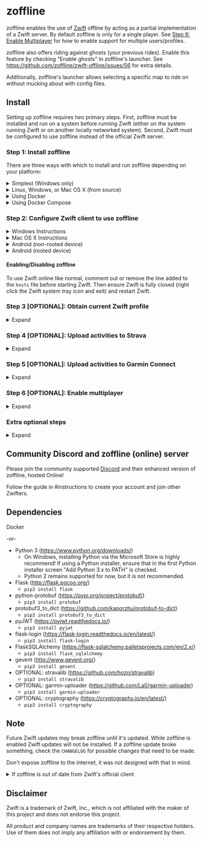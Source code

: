 # zoffline

zoffline enables the use of [Zwift](http://zwift.com) offline by acting as a partial implementation of a Zwift server. By default zoffline is only for a single player. See [Step 6: Enable Multiplayer](#step-6-optional-enable-multiplayer) for how to enable support for multiple users/profiles.

zoffline also offers riding against ghosts (your previous rides). Enable this feature by checking "Enable ghosts" in zoffline's launcher. See https://github.com/zoffline/zwift-offline/issues/56 for extra details.

Additionally, zoffline's launcher allows selecting a specific map to ride on without mucking about with config files.

## Install

Setting up zoffline requires two primary steps. First, zoffline must be installed and run on a system before running Zwift (either on the system running Zwift or on another locally networked system).  Second, Zwift must be configured to use zoffline instead of the official Zwift server.

### Step 1: Install zoffline
There are three ways with which to install and run zoffline depending on your platform:

<details><summary>Simplest (Windows only)</summary>
To install zoffline on Windows:

* Download the latest zoffline release from https://github.com/zoffline/zwift-offline/releases
* Run the downloaded zoffline.exe
  * Once run, zoffline will create a ``storage`` directory in the same folder it's in to store your Zwift progress.
* Start Zwift with zoffline.exe running (__after completing step 2__ or running __configure_client__ script from https://github.com/zoffline/zwift-offline/releases/tag/zoffline_helper)
  * It takes zoffline a few seconds to start. Wait until text appears in the command prompt before opening Zwift.
* When done with Zwift, press Ctrl+C in the command line to close zoffline.
</details>

<details><summary>Linux, Windows, or Mac OS X (from source)</summary>
To install zoffline on Linux, Windows, or Mac OS X:

* Install Python 3 (https://www.python.org/downloads/) if not already installed
  * On Windows, installing Python via the Microsoft Store is highly recommend! If using a Python installer, ensure that in the first Python installer screen "Add Python 3.x to PATH" is checked.
  * Python 2 remains supported for now, but it is not recommended.
* Install dependencies: flask, flask_sqlalchemy, flask-login, pyjwt, gevent, python-protobuf, protobuf3_to_dict, stravalib (optional)
  * e.g., on Linux/Mac: ``pip3 install flask flask_sqlalchemy flask-login pyjwt gevent protobuf protobuf3_to_dict stravalib``
  * e.g., on Windows in command prompt: ``pip install flask flask_sqlalchemy flask-login pyjwt gevent protobuf protobuf3_to_dict stravalib``
    * You may need to use ``C:\Users\<username>\AppData\Local\Programs\Python\Python39\Scripts\pip.exe`` instead of just ``pip``
* Clone or download this repo
* If you are not running zoffline on the same PC that Zwift is running: create a ``server-ip.txt`` file in the ``storage`` directory containing the IP address of the PC running zoffline.
* Run standalone.py before starting Zwift
  * e.g., on Linux/Mac: ``sudo ./standalone.py``
    * sudo is needed because we're binding to the privileged ports 80 and 443.
    * If using Python 3, but Python 3 is not your system default run ``sudo python3 standalone.py``
  * e.g., on Windows in command prompt: ``python standalone.py``
    * You may need to use ``C:\Users\<username>\AppData\Local\Programs\Python\Python39\python.exe`` instead of just ``python``
* Start Zwift with standalone.py running (__after completing step 2__)
* Note: When upgrading zoffline, be sure to retain the ``storage`` directory. It contains your Zwift progress state.

zoffline can be installed on the same machine as Zwift or another local machine.
</details>


<details><summary>Using Docker</summary>
 
* Install Docker
* Create the docker container with:<br>
  ``docker create --name zwift-offline -p 443:443 -p 80:80 -p 3022:3022/udp -p 3023:3023 -v </path/to/host/storage>:/usr/src/app/zwift-offline/storage -e TZ=<timezone> zoffline/zoffline``
  * You can optionally exclude ``-v </path/to/host/storage>:/usr/src/app/zwift-offline/storage`` if you don't care if your Zwift progress state is retained across zoffline updates (unlikely).
  * The path you pass to ``-v`` will likely need to be world readable and writable.
  * A list of valid ``<timezone>`` values (e.g. America/New_York) can be found [here](https://en.wikipedia.org/wiki/List_of_tz_database_time_zones).
  * Adding ``--restart unless-stopped`` will make zoffline start on boot if you have Docker v1.9.0 or greater.
* If you are not running zoffline on the same PC that Zwift is running: create a ``server-ip.txt`` file in the ``</path/to/host/storage>`` directory containing the IP address of the PC running zoffline.
* Start zoffline with:
  ``docker start zwift-offline``
</details>


<details><summary>Using Docker Compose</summary>
 
* Install docker-compose
* Either use the ``docker-compose.yml`` file in this repo which will build from the Dockerfile, or use this example compose file:
   ```
  services:
      zoffline:
           image: zoffline/zoffline:latest
           container_name: zoffline
           network_mode: host
           environment:
              - TZ=Europe/London
           volumes:
              - ./storage/:/usr/src/app/zwift-offline/storage
           ports:
              - 80:80
              - 443:443
              - 3022:3022/udp
              - 3023:3023
           restart: unless-stopped    
   ```
* If you are not running zoffline on the same PC that Zwift is running: create a ``server-ip.txt`` file in the ``storage`` directory containing the IP address of the PC running zoffline.
* Start zoffline with:
  ``docker-compose up -d ``
</details>

### Step 2: Configure Zwift client to use zoffline

<details><summary>Windows Instructions</summary>

* Install Zwift
  * If your Zwift version is 1.0.72262, you're all set.
  * If Zwift is not installed, install it before installing zoffline.
  * If your Zwift version is newer than 1.0.72262 and zoffline is running from source: copy ``C:\Program Files (x86)\Zwift\Zwift_ver_cur.xml`` to zoffline's ``cdn/gameassets/Zwift_Updates_Root/`` overwriting the existing file.
  * If your Zwift version is newer than 1.0.72262 and zoffline is not running from source: wait for zoffline to be updated.
* __NOTE:__ instead of performing the steps below you can instead just run the __configure_client__ script from https://github.com/zoffline/zwift-offline/releases/tag/zoffline_helper
* On your Windows machine running Zwift, copy the following files in this repo to a known location:
  * ``ssl/cert-zwift-com.p12``
  * ``ssl/cert-zwift-com.pem``
* Open Command Prompt as an admin, cd to that location and run
  * ``certutil.exe -importpfx Root cert-zwift-com.p12``
    * For Windows 7: run ``certutil.exe -importpfx cert-zwift-com.p12`` instead
  * If you're prompted for a password, just leave it blank. There is no password.
* In the same command prompt run ``type cert-zwift-com.pem >> "C:\Program Files (x86)\Zwift\data\cacert.pem"``
  * Note: Appending cert-zwift-com.pem via Notepad will not work ([#62](https://github.com/zoffline/zwift-offline/issues/62))
* Open Notepad as an admin and open ``C:\Windows\System32\Drivers\etc\hosts``
  * Append this line: ``<zoffline ip> us-or-rly101.zwift.com secure.zwift.com cdn.zwift.com launcher.zwift.com experimentation.prd-gs.zwift.com``
    <br />(Where ``<zoffline ip>`` is the ip address of the machine running zoffline. If
    it's running on the same machine as Zwift, use ``127.0.0.1`` as the ip.)
* If you wish to leave the ``hosts`` file unchanged except for when specifically using zoffline, you may optionally use the __launch.bat__ script within the ``scripts`` directory to launch zoffline instead of using the normal Zwift Launcher. See [#121](https://github.com/zoffline/zwift-offline/issues/121) for details.

Why: We need to redirect Zwift to use zoffline and convince Windows and Zwift to
accept zoffline's self signed certificates for Zwift's domain names. Feel free
to generate your own certificates and do the same.

</details>

<details><summary>Mac OS X Instructions</summary>

* Install Zwift
  * If your Zwift version is 1.0.72262, you're all set.
  * If Zwift is not installed, install it before installing zoffline.
  * If your Zwift version is newer than 1.0.72262: copy ``~/Library/Application Support/Zwift/ZwiftMac_ver_cur.xml`` to zoffline's ``cdn/gameassets/Zwift_Updates_Root/`` overwriting the existing file.
* On your Mac machine running Zwift, copy the following files in this repo to a known location:
  * ``ssl/cert-zwift-com.p12``
  * ``ssl/cert-zwift-com.pem``
* Open Keychain Access, select "System" under "Keychains", select "Certificates" under "Category"
    * Click "File - Import Items..." and import ``ssl/cert-zwift-com.p12``
    * Right click "\*.zwift.com", select "Get Info" and under "Trust" choose "When using this certificate: Always Trust".
    * If you're prompted for a password, just leave it blank. There is no password.
* In a terminal within the directory ``ssl/cert-zwift-com.pem`` was copied to, run ``cat cert-zwift-com.pem >> ~/Library/Application\ Support/Zwift/data/cacert.pem``
  * Note: Appending the contents of ``ssl/cert-zwift-com.pem`` with a text editor doesn't work ([#62](https://github.com/zoffline/zwift-offline/issues/62))
* Using a text editor (with admin privileges) open ``/Applications/Zwift.app/Contents/Info.plist``
  * Append these keys:
    ```
    <key>NSAppTransportSecurity</key>
   	<dict>
        <key>NSExceptionDomains</key>
        <dict>
            <key>zwift.com</key>
            <dict>
                <key>NSExceptionAllowsInsecureHTTPLoads</key>
                <true/>
                <key>NSIncludesSubdomains</key>
                <true/>
            </dict>
        </dict>
   	</dict>
    ```
* For Big Sur run ``sudo codesign --force --deep --sign - /Applications/Zwift.app`` in terminal. See https://github.com/zoffline/zwift-offline/issues/132 for extra details.
* Using a text editor (with admin privileges) open ``/etc/hosts``
  * Append this line: ``<zoffline ip> us-or-rly101.zwift.com secure.zwift.com cdn.zwift.com launcher.zwift.com experimentation.prd-gs.zwift.com``
    <br />(Where ``<zoffline ip>`` is the ip address of the machine running zoffline. If
    it's running on the same machine as Zwift, use ``127.0.0.1`` as the ip.)

Why: We need to redirect Zwift to use zoffline and convince OS X and Zwift to
accept zoffline's self signed certificates for Zwift's domain names. Feel free
to generate your own certificates and do the same.

</details>

<details><summary>Android (non-rooted device)</summary>

* Install required apps:
  * Download and install ``zoffline-obb.apk`` from [here](https://github.com/Argon2000/ZofflineObbAndroid/blob/master/app/release/zoffline-obb.apk)
  * Download "Host Changer VPN - The Game Changer" from Google Play ([link](https://play.google.com/store/apps/details?id=com.hostchanger.gamingvpn.gamechanger))
  * Create a `hosts.txt` file to use with the app (you could use a text editor app or create it online with an online tool such as [this](https://passwordsgenerator.net/text-editor/)). The file must look like this (replace ``<zoffline ip>`` with the IP address of the machine running zoffline):
  ```
  <zoffline ip> us-or-rly101.zwift.com
  <zoffline ip> secure.zwift.com
  <zoffline ip> cdn.zwift.com
  ```
  * Run `Host Changer`, select created `hosts.txt` file and press the button
  * Note: If you know what you're doing and have a capable enough router you can adjust your router to alter these DNS records instead of using the "Host Changer VPN" app.
* Patch after every installation or update:
  * Install/update Zwift from Google play, but do not start it yet.
    * If you have already started it go to `Android Settings > Applications > Zwift` and clear data or uninstall and reinstall the app.
  * Open the `ZofflineObb` app and run it (allow access to storage)
  * Wait for process to finish (5-10min)
  * Run Zwift, hopefully it verifies download and runs
* Play Zwift:
  * Host Changer button must be ON
  * Start Zwift and sign in using any email/password
    * If multiplayer is enabled, access `https://<zoffline ip>/signup/` to sign up and import your files. (You must accept an invalid certificate alert).

Why: We need to redirect Zwift to use zoffline (this is done by the VPN app) and convince Zwift to
accept zoffline's self signed certificates for Zwift's domain names (this is done by the patch tool ZofflineObb).

</details>

<details><summary>Android (rooted device)</summary>

* Install Zwift on the device
* Open Zwift once to complete installation (i.e download all extra files).
* Append the contents of ``ssl/cert-zwift-com.pem`` to ``/data/data/com.zwift.zwiftgame/dataES/cacerts.pem`` on the device
  * Note: this file will only exist after the first run of Zwift since it's downloaded after the initial install
  * Recommended approach for appending the contents (due to [#62](https://github.com/zoffline/zwift-offline/issues/62)):
    * ``adb push ssl/cert-zwift-com.pem /data/data/com.zwift.zwiftgame/dataES/``
    * In ``adb shell``: ``cd /data/data/com.zwift.zwiftgame/dataES/``
    * In ``adb shell``: ``cat cert-zwift-com.pem >> cacert.pem``
    * However you do it, ensure the permissions and ownership of the file remains the same.
* Modify the device's ``/etc/hosts`` file
  * Append this line: ``<zoffline ip> us-or-rly101.zwift.com secure.zwift.com cdn.zwift.com``
    <br />(Where ``<zoffline ip>`` is the IP address of the machine running zoffline.)
  * If no text editor on the device, recommend:
    * ``adb pull /etc/hosts``
    * (modify on PC)
    * ``adb push hosts /etc/hosts``
  * Note: If you know what you're doing and have a capable enough router you can adjust your router to alter these DNS records instead of modifying your ``hosts`` file.
* Start Zwift and sign in using any email/password
  * If multiplayer is enabled, access https://secure.zwift.com/signup/ to sign up and import your files.

Why: We need to redirect Zwift to use zoffline and convince Zwift to
accept zoffline's self signed certificates for Zwift's domain names. Feel free
to generate your own certificates and do the same.

</details>

#### Enabling/Disabling zoffline

To use Zwift online like normal, comment out or remove the line added to the ``hosts``
file before starting Zwift. Then ensure Zwift is fully closed (right click
the Zwift system tray icon and exit) and restart Zwift.


### Step 3 [OPTIONAL]: Obtain current Zwift profile

<details><summary>Expand</summary>

If you don't obtain your current Zwift profile before first starting Zwift with
zoffline enabled, you will be prompted to create a new profile (height, weight,
gender). Your profile can be further customized and changed via the in game
menu (e.g. name, nationality, weight change, etc).

To obtain your current profile:
* Ensure zoffline is disabled.
* Run ``scripts/get_profile.py -u <your_zwift_username>``
  * Or, if using the Windows zoffline.exe version without Python installed you can run ``get_profile.exe`` obtained from https://github.com/zoffline/zwift-offline/releases/tag/zoffline_helper in place of ``scripts/get_profile.py``
* Move the resulting ``profile.bin`` (saved in whatever directory you ran get_profile.py in) into the ``storage`` directory.
  * If using zoffline.exe on Windows, create a ``storage`` directory within the same folder as zoffline.exe if it does not already exist.
  * If multiplayer is enabled, use the upload button in the launcher window to import your file.
  * If using Docker, move ``profile.bin`` into the path you passed to ``-v``

</details>

### Step 4 [OPTIONAL]: Upload activities to Strava

<details><summary>Expand</summary>

* Install dependencies: stravalib
  * e.g., on Linux/Mac: ``pip3 install stravalib``
  * e.g., on Windows in command prompt: ``pip install stravalib``
    * You may need to use ``C:\Users\<username>\AppData\Local\Programs\Python\Python39\Scripts\pip.exe`` instead of just ``pip``
  * Or, if using the Windows zoffline.exe version without Python installed you can run ``strava_auth.exe`` obtained from https://github.com/zoffline/zwift-offline/releases/tag/zoffline_helper in place of ``scripts/strava_auth.py`` below.
* [OPTIONAL] Get CLIENT_ID and CLIENT_SECRET from https://www.strava.com/settings/api
* Run ``scripts/strava_auth.py --client-id CLIENT_ID --client-secret CLIENT_SECRET``
  * Run without arguments to use default values.
* Open http://localhost:8000/ and authorize.
* Move the resulting ``strava_token.txt`` (saved in whatever directory you ran ``strava_auth.py`` in) into the ``storage/<player_id>`` directory.
  * If multiplayer is enabled, use the upload button in the launcher window to import your file.

</details>

### Step 5 [OPTIONAL]: Upload activities to Garmin Connect

<details><summary>Expand</summary>

* Install dependencies: garmin-uploader, cryptography (optional)
  * e.g., on Linux/Mac: ``pip3 install garmin-uploader cryptography``
  * e.g., on Windows in command prompt: ``pip install garmin-uploader cryptography``
    * You may need to use ``C:\Users\<username>\AppData\Local\Programs\Python\Python39\Scripts\pip.exe`` instead of just ``pip``
* Create a file ``garmin_credentials.txt`` in the ``storage/<player_id>`` directory containing your login credentials
  ```
  <username>
  <password>
  ```
  * Note: this is not secure. Only do this if you are comfortable with your login credentials being stored in a clear text file.
  * If multiplayer is enabled, use the upload button in the launcher window to encrypt the credentials file.

</details>

### Step 6 [OPTIONAL]: Enable multiplayer

<details><summary>Expand</summary>

To enable support for multiple users perform the steps below. zoffline's previous multi-profile support has been superceded by full multiplayer support. If you were previously using multiple profiles with zoffline you will need to enable multiplayer to continue supporting multiple users.

* Create a ``multiplayer.txt`` file in the ``storage`` directory.
* If you are not running zoffline on the same PC that Zwift is running: create a ``server-ip.txt`` file in the ``storage`` directory containing the IP address of the PC running zoffline.
  * TCP ports 80, 443, 3023 and UDP port 3022 will need to be open on the PC running zoffline if its running remotely.
* Start Zwift and create an account in the new Zwift launcher and upload your ``profile.bin``, ``strava_token.txt``, and/or ``garmin_credentials.txt`` if you have them.
  * This account will only exist on your zoffline server and has no relation with your actual Zwift account.

</details>

### Extra optional steps
<details><summary>Expand</summary>

* To obtain the official map schedule and update files from Zwift server: create a ``cdn-proxy.txt`` file in the ``storage`` directory. This can only work if you are running zoffline on a different machine than the Zwift client.
* To enable the password reset feature when multiplayer is enabled: create a ``gmail_credentials.txt`` file in the ``storage`` directory containing the login credentials of a Gmail account. You need to enable the "Less secure app access" in the account settings and you may need to access https://accounts.google.com/DisplayUnlockCaptcha to allow the login from the server.
* To enable the Discord bridge bot: ``pip3 install discord`` and create a ``discord.cfg`` file in the ``storage`` directory containing
  ```
  [discord]
  token = 
  webhook = 
  channel = 
  welcome_message = 
  help_message = 
  ```
* If the Zwift client is having issues connecting to the Linux server ("The request was aborted: Could not create SSL/TLS secure channel." or "The underlying connection was closed: An unexpected error occurred on a send. Received an unexpected EOF or 0 bytes from the transport stream."): change MinProtocol in /etc/ssl/openssl.cnf to TLSv1.0
  ```
  [system_default_sect]
  MinProtocol = TLSv1.0
  CipherString = DEFAULT@SECLEVEL=1
  ```
</details>

## Community Discord and zoffline (online) server

Please join the community supported [Discord](https://discord.gg/GMdn8F8) and their enhanced version of zoffline, hosted Online!

Follow the guide in #instructions to create your account and join other Zwifters.

## Dependencies

Docker

-or-

* Python 3 (https://www.python.org/downloads/)
  * On Windows, installing Python via the Microsoft Store is highly recommend! If using a Python installer, ensure that in the first Python installer screen "Add Python 3.x to PATH" is checked.
  * Python 2 remains supported for now, but it is not recommended.
* Flask (http://flask.pocoo.org/)
  * ``pip3 install flask``
* python-protobuf (https://pypi.org/project/protobuf/)
  * ``pip3 install protobuf``
* protobuf3_to_dict (https://github.com/kaporzhu/protobuf-to-dict)
  * ``pip3 install protobuf3_to_dict``
* pyJWT (https://pyjwt.readthedocs.io/)
  * ``pip3 install pyjwt``
* flask-login (https://flask-login.readthedocs.io/en/latest/)
  * ``pip3 install flask-login``
* FlaskSQLAlchemy (https://flask-sqlalchemy.palletsprojects.com/en/2.x/)
  * ``pip3 install flask_sqlalchemy``
* gevent (http://www.gevent.org/)
  * ``pip3 install gevent``
* OPTIONAL: stravalib (https://github.com/hozn/stravalib)
  * ``pip3 install stravalib``
* OPTIONAL: garmin-uploader (https://github.com/La0/garmin-uploader)
  * ``pip3 install garmin-uploader``
* OPTIONAL: cryptography (https://cryptography.io/en/latest/)
  * ``pip3 install cryptography``


## Note

Future Zwift updates may break zoffline until it's updated. While zoffline is
enabled Zwift updates will not be installed. If a zoffline update broke
something, check the ``CHANGELOG`` for possible changes that need to be made.

Don't expose zoffline to the internet, it was not designed with that in mind.

<details><summary>If zoffline is out of date from Zwift's official client</summary>
If zoffline is behind in support of the latest Zwift client it can be updated (if running Linux) to run using the latest Zwift version by running this script from within the zwift-offline repository: https://gist.github.com/zoffline/b874e93e24439f0f4fbd7b55f3876fd2

Note: there is no guarantee that an untested Zwift update will work with zoffline. However, historically, Zwift updates rarely break zoffline.
</details>


## Disclaimer

Zwift is a trademark of Zwift, Inc., which is not affiliated with the maker of
this project and does not endorse this project.

All product and company names are trademarks of their respective holders. Use of
them does not imply any affiliation with or endorsement by them.

